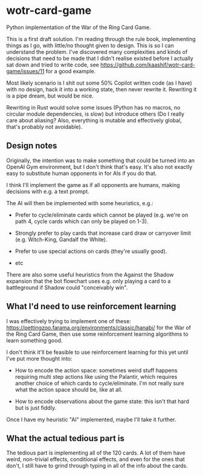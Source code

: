 # wotr-card-game

Python implementation of the War of the Ring Card Game.

This is a first draft solution. I'm reading through the rule book, implementing
things as I go, with little/no thought given to design. This is so I can
understand the problem. I've discovered many complexities and kinds of
decisions that need to be made that I didn't realise existed before I actually
sat down and tried to write code, see
<https://github.com/kaashif/wotr-card-game/issues/11> for a good example.

Most likely scenario is I shit out some 50% Copilot written code (as I have)
with no design, hack it into a working state, then never rewrite it. Rewriting
it is a pipe dream, but would be nice.

Rewriting in Rust would solve some issues (Python has no macros, no circular
module dependencies, is slow) but introduce others (Do I really care about
aliasing? Also, everything is mutable and effectively global, that's probably
not avoidable).

## Design notes

Originally, the intention was to make something that could be turned into an
OpenAI Gym environment, but I don't think that's easy. It's also not
exactly easy to substitute human opponents in for AIs if you do that.

I think I'll implement the game as if all opponents are humans, making decisions
with e.g. a text prompt.

The AI will then be implemented with some heuristics, e.g.:

* Prefer to cycle/eliminate cards which cannot be played (e.g. we're on path 4,
  cycle cards which can only be played on 1-3).

* Strongly prefer to play cards that increase card draw or carryover limit (e.g.
  Witch-King, Gandalf the White).

* Prefer to use special actions on cards (they're usually good).

* etc

There are also some useful heuristics from the Against the Shadow expansion that
the bot flowchart uses e.g. only playing a card to a battleground if Shadow
could "conceivably win".

## What I'd need to use reinforcement learning

I was effectively trying to implement one of these:
https://pettingzoo.farama.org/environments/classic/hanabi/ for the War of the
Ring Card Game, then use some reinforcement learning algorithms to learn
something good.

I don't think it'll be feasible to use reinforcement learning for this yet until
I've put more thought into:

* How to encode the action space: sometimes weird stuff happens requiring multi
  step actions like using the Palantir, which requires another choice of which
  cards to cycle/eliminate. I'm not really sure what the action space should be,
  like at all.

* How to encode observations about the game state: this isn't that hard but is
  just fiddly.

Once I have my heuristic "AI" implemented, maybe I'll take it further.

## What the actual tedious part is

The tedious part is implementing all of the 120 cards. A lot of them have weird,
non-trivial effects, conditional effects, and even for the ones that don't, I
still have to grind through typing in all of the info about the cards.
